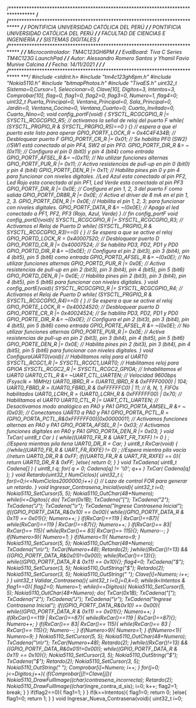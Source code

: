 /**********************************************************************************
******/
/**********************************************************************************
******/
/***** PONTIFICIA UNIVERSIDAD CATÓLICA DEL PERÚ *****/
/***** PONTIFICIA UNIVERSIDAD CATÓLICA DEL PERÚ *****/
/***** FACULTAD DE CIENCIAS E INGENIERÍA *****/
/***** SISTEMAS DIGITALES *****/
/**********************************************************************************
******/
/***** Microcontrolador: TM4C123GH6PM *****/
/***** EvalBoard: Tiva C Series TM4C123G LaunchPad *****/
/***** Autor: Alessandro Romero Santos y Yhamil Favio Munive Calcina *****/
/***** Fecha: 14/11/2021 *****/
/***** *****/
/**********************************************************************************
******/
#include <stdint.h>
#include "tm4c123gh6pm.h"
#include "Nokia5110.h"
#include "bitmapPhotos.h"
#include "TivaES.h"
uint32_t Sistema=0,Cursor=1, Seleccionar=0, Clave[10], Digitos=3, Intentos=3,
Comprobar[10], flag=0, flag1=0, flag2=0, flag3=0, Numero=1, flag4=0;
uint32_t Puerta_Principal=0, Ventana_Principal=0, Sala_Principal=0, Jardin=0,
Ventana_Cocina=0, Ventana_Cuarto=0, Cuarto_Invitado=0, Cuarto_Nino=0;
void config_portF(void)
{
SYSCTL_RCGCGPIO_R |= SYSCTL_RCGCGPIO_R5; // activamos la señal de reloj
del puerto F
while( (SYSCTL_PRGPIO_R & SYSCTL_PRGPIO_R5)==0 ) {} // espera a que el puerto este
listo para operar
GPIO_PORTF_LOCK_R = 0x4C4F434B;
// Desbloquear puerto F
GPIO_PORTF_CR_R |= 0x01;
// Se habilita PF0 (SW2)
//SW1 está conectado al pin PF4, SW2 al pin PF0.
GPIO_PORTF_DIR_R &= ~(0x11);
// Configura el pin 0 (bit0) y pin 4 (bit4) como entrada
GPIO_PORTF_AFSEL_R &= ~(0x11);
// No utilizar funciones alternas
GPIO_PORTF_PUR_R |= 0x11;
// Activa resistencias de pull-up en pin 0 (bit0) y pin
4 (bit4)
GPIO_PORTF_DEN_R |= 0x11;
// Habilita pines pin 0 y pin 4 para funcionar con
niveles digitales.
//Led Azul esta conectado al pin PF2, Led Rojo esta conectado al pin PF1, Led Verde
esta conectado al pin PF3
GPIO_PORTF_DIR_R |= 0x0E;
// Configura el pin 1, 2, 3 del puerto F como salida
GPIO_PORTF_DR8R_R |= 0x0E;
// Activa el driver de 8 mA en el pin 1, 2, 3.
GPIO_PORTF_DEN_R |= 0x0E;
// Habilita el pin 1, 2, 3; para funcionar con niveles
digitales.
GPIO_PORTF_DATA_R &= ~(0x0E);
// Apaga el led conectado a PF1, PF2, PF3 (Rojo, Azul, Verde)
} // fin config_portF
void config_portD(void){
SYSCTL_RCGCGPIO_R |= SYSCTL_RCGCGPIO_R3; //
Activamos el Reloj de Puerto D
while( (SYSCTL_PRGPIO_R & SYSCTL_RCGCGPIO_R3)==0) { } // Se espera a que se active
el reloj
GPIO_PORTD_LOCK_R = 0x40007520;
// Desbloquear puerto D
GPIO_PORTD_CR_R |= 0x40007524;
// Se habilita PD3, PD2, PD1 y PD0
GPIO_PORTD_DIR_R &= ~(0x0E);
// Configura el pin 2 (bit3), pin 3 (bit4), pin 4
(bit5), pin 5 (bit6) como entrada
GPIO_PORTD_AFSEL_R &= ~(0x0E);
// No utilizar funciones alternas
GPIO_PORTD_PUR_R |= 0x0E;
// Activa resistencias de pull-up en pin 2 (bit3), pin 3
(bit4), pin 4 (bit5), pin 5 (bit6)
GPIO_PORTD_DEN_R |= 0x0E;
// Habilita pines pin 2 (bit3), pin 3 (bit4), pin
4 (bit5), pin 5 (bit6) para funcionar con niveles digitales.
}
void config_portE(void){
SYSCTL_RCGCGPIO_R |= SYSCTL_RCGCGPIO_R4; //
Activamos el Reloj de Puerto D
while( (SYSCTL_PRGPIO_R & SYSCTL_RCGCGPIO_R4)==0) { } // Se espera a que se active
el reloj
GPIO_PORTE_LOCK_R = 0x40024520;
// Desbloquear puerto D
GPIO_PORTE_CR_R |= 0x40024524;
// Se habilita PD3, PD2, PD1 y PD0
GPIO_PORTE_DIR_R &= ~(0x0E);
// Configura el pin 2 (bit3), pin 3 (bit4), pin 4
(bit5), pin 5 (bit6) como entrada
GPIO_PORTE_AFSEL_R &= ~(0x0E);
// No utilizar funciones alternas
GPIO_PORTE_PUR_R |= 0x0E;
// Activa resistencias de pull-up en pin 2 (bit3), pin 3
(bit4), pin 4 (bit5), pin 5 (bit6)
GPIO_PORTE_DEN_R |= 0x0E;
// Habilita pines pin 2 (bit3), pin 3 (bit4), pin
4 (bit5), pin 5 (bit6) para funcionar con niveles digitales.
}
void ConfiguraUART0(void){
// Habilitamos reloj para el UART0
SYSCTL_RCGC1_R |= SYSCTL_RCGC1_UART0;
// Habilitamos reloj para GPIOA
SYSCTL_RCGC2_R |= SYSCTL_RCGC2_GPIOA;
// Inhabilitamos el UART0
UART0_CTL_R &= ~UART_CTL_UARTEN;
// Velocidad 9600bps (Fsysclk = 16MHz)
UART0_IBRD_R = (UART0_IBRD_R & 0xFFFF0000) | 104;
UART0_FBRD_R = (UART0_FBRD_R & 0xFFFFFFC0) | 11;
// 8, N, 1, FIFOs habilitados
UART0_LCRH_R = (UART0_LCRH_R & 0xFFFFFF00) | 0x70;
// Habilitamos el UART0
UART0_CTL_R |= UART_CTL_UARTEN;
// Desactivamos modo analógico en PA0 y PA1
GPIO_PORTA_AMSEL_R &= ~(0x03);
// Conectamos UART0 a PA0 y PA1
GPIO_PORTA_PCTL_R = (GPIO_PORTA_PCTL_R&0xFFFFFF00)|0x00000011;
// Activamos funciones alternas en PA0 y PA1
GPIO_PORTA_AFSEL_R |= 0x03;
// Activamos funciones digitales en PA0 y PA1
GPIO_PORTA_DEN_R |= 0x03;
}
void TxCar( uint8_t Car )
{
while((UART0_FR_R & UART_FR_TXFF) != 0 ) ; //Espera mientras pila llena
UART0_DR_R = Car;
}
uint8_t RxCar(void)
{
//while((UART0_FR_R & UART_FR_RXFE) != 0) ; //Espera mientra pila vacía
//return UART0_DR_R & 0xFF;
if((UART0_FR_R & UART_FR_RXFE) == 0){
return UART0_DR_R & 0xFF;
}else{
return 0;
}
}
void TxCadena( uint8_t Cadena[] )
{
uint8_t q;
for( q = 0; Cadena[q] != '\0'; q++ )
TxCar( Cadena[q] );
}
void Retardo(uint32_t NumCiclos){
uint32_t i;
for(i=0;i<=NumCiclos*2000000;i++) {}
// Lazo de control FOR para generar un
retardo.
}
void Ingresar_Contrasena_Inicial(void){
uint32_t i=0;
Nokia5110_SetCursor(5, 5);
Nokia5110_OutChar(48+Numero);
while(i<=Digitos){
do{
TxCar(0x1B);
TxCadena("[");
TxCadena("2");
TxCadena("J");
TxCadena("\r");
TxCadena("Ingrese Contrasena Inicial");
if((GPIO_PORTF_DATA_R&0x10) == 0x00){
while((GPIO_PORTF_DATA_R & 0x11) == 0x01){};
Numero++;
}
if(RxCar()==119 | RxCar()==87){
while(RxCar()==119 | RxCar()==87){};
Numero++;
}
if(RxCar()== 83| RxCar()== 115){
while(RxCar()== 83| RxCar()== 115){};
Numero--;
}
if(Numero>9){
Numero=1;
}
if(Numero<1){
Numero=9;
}
Nokia5110_SetCursor(5, 5);
Nokia5110_OutChar(48+Numero);
TxCadena("\n\r");
TxCar(Numero+48);
Retardo(2);
}while((RxCar()!=13) && ((GPIO_PORTF_DATA_R&0x01)!=0x00));
while(RxCar()==13){};
while((GPIO_PORTF_DATA_R & 0x11) == 0x10){};
flag4=0;
TxCadena("$");
Nokia5110_SetCursor(3, 5);
Nokia5110_OutString("$");
Retardo(2);
Nokia5110_SetCursor(3, 5);
Nokia5110_OutString(" ");
Clave[i]=Numero;
i++;
}
}
uint32_t Validar_Contrasena(){
uint32_t i=0,j=0,k=0;
while(k<Intentos & flag1==0){
flag2=0;
Numero=1;
while(i<=Digitos){
Nokia5110_SetCursor(5, 5);
Nokia5110_OutChar(48+Numero);
do{
TxCar(0x1B);
TxCadena("[");
TxCadena("2");
TxCadena("J");
TxCadena("\r");
TxCadena("Ingrese Contrasena Inicial");
if((GPIO_PORTF_DATA_R&0x10) == 0x00){
while((GPIO_PORTF_DATA_R & 0x11) == 0x01){};
Numero++;
}
if(RxCar()==119 | RxCar()==87){
while(RxCar()==119 | RxCar()==87){};
Numero++;
}
if(RxCar()== 83| RxCar()== 115){
while(RxCar()== 83 | RxCar()== 115){};
Numero--;
}
if(Numero>9){
Numero=1;
}
if(Numero<1){
Numero=9;
}
Nokia5110_SetCursor(5, 5);
Nokia5110_OutChar(48+Numero);
TxCadena("\n\r");
TxCar(Numero+48);
Retardo(2);
}while((RxCar()!=13) && ((GPIO_PORTF_DATA_R&0x01)!=0x00));
while((GPIO_PORTF_DATA_R & 0x11) == 0x10){};
Nokia5110_SetCursor(3, 5);
Nokia5110_OutString("$");
TxCadena("$");
Retardo(2);
Nokia5110_SetCursor(3, 5);
Nokia5110_OutString(" ");
Comprobar[i]=Numero;
i++;
}
for(j=0; j<=Digitos;j++){
if(Comprobar[j]!=Clave[j]){
Nokia5110_DrawFullImage((char*)contrasena_incorrecta);
Retardo(2);
Nokia5110_DrawFullImage((char*)ingre_contra_d_sis);
i=0;
k++;
flag2=1;
break;
}
}
if(flag2==0){
flag1=1;
}
}
if(k==Intentos){
flag1=0;
return 0;
}else{
flag1=0;
return 1;
}
}
void Ingresar_Nueva_Contrasena(void){
uint32_t i=0;
